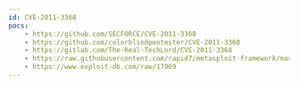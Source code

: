 ```yaml
---
id: CVE-2011-3368
pocs:
    - https://github.com/SECFORCE/CVE-2011-3368
    - https://github.com/colorblindpentester/CVE-2011-3368
    - https://gitlab.com/The-Real-TechLord/CVE-2011-3368
    - https://raw.githubusercontent.com/rapid7/metasploit-framework/master/modules/auxiliary/scanner/http/rewrite_proxy_bypass.rb
    - https://www.exploit-db.com/raw/17969
---
```

